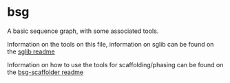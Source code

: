 # bsg
A basic sequence graph, with some associated tools.

Information on the tools on this file, information on sglib can be found
on the [sglib readme](src/sglib/README.md)

Information on how to use the tools for scaffolding/phasing can be found
on the [bsg-scaffolder readme](bgs-scaffolder_readme.md)
